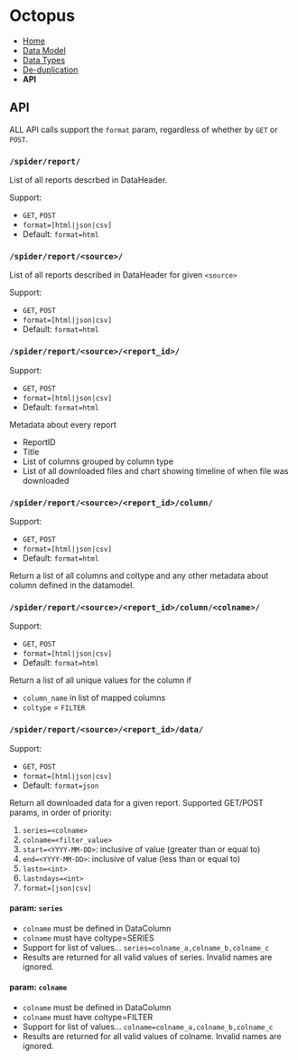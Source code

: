 # Octopus

- [Home](index.md)
- [Data Model](datamodel.md) 
- [Data Types](datatypes.md) 
- [De-duplication](deduplicate.md) 
- **API** 

## API

ALL API calls support the `format` param, regardless of whether by `GET` or `POST`.

### `/spider/report/`

List of all reports descrbed in DataHeader.

Support:
- `GET`, `POST`
- `format=[html|json|csv]` 
- Default: `format=html`

### `/spider/report/<source>/`

List of all reports described in DataHeader for given `<source>`

Support:
- `GET`, `POST`
- `format=[html|json|csv]` 
- Default: `format=html`

### `/spider/report/<source>/<report_id>/`

Support:
- `GET`, `POST`
- `format=[html|json|csv]` 
- Default: `format=html`

Metadata about every report

- ReportID
- Title
- List of columns grouped by column type
- List of all downloaded files and chart showing timeline of when file was downloaded

### `/spider/report/<source>/<report_id>/column/`

Support:
- `GET`, `POST`
- `format=[html|json|csv]` 
- Default: `format=html`

Return a list of all columns and coltype and any other metadata about column defined in the datamodel.

### `/spider/report/<source>/<report_id>/column/<colname>/`

Support:
- `GET`, `POST`
- `format=[html|json|csv]` 
- Default: `format=html`

Return a list of all unique values for the column if
- `column_name` in list of mapped columns
- `coltype` = `FILTER`

### `/spider/report/<source>/<report_id>/data/`

Support:
- `GET`, `POST`
- `format=[html|json|csv]`
- Default: `format=json`

Return all downloaded data for a given report. Supported GET/POST params, in order of priority:
1. `series=<colname>`
2. `colname=<filter_value>`
3. `start=<YYYY-MM-DD>`: inclusive of value (greater than or equal to)
4. `end=<YYYY-MM-DD>`: inclusive of value (less than or equal to)
5. `lastn=<int>`
6. `lastndays=<int>`
7. `format=[json|csv]`

#### param: `series`

- `colname` must be defined in DataColumn
- `colname` must have coltype=SERIES
- Support for list of values... `series=colname_a,colname_b,colname_c`
- Results are returned for all valid values of series. Invalid names are ignored.

#### param: `colname`

- `colname` must be defined in DataColumn 
- `colname` must have coltype=FILTER
- Support for list of values... `colname=colname_a,colname_b,colname_c`
- Results are returned for all valid values of colname. Invalid names are ignored.

